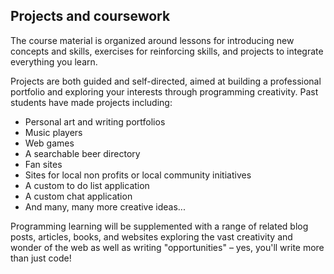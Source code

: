 ## Projects and coursework

The course material is organized around lessons for introducing new concepts and skills, exercises for reinforcing skills, and projects to integrate everything you learn.

Projects are both guided and self-directed, aimed at building a professional portfolio and exploring your interests through programming creativity. Past students have made projects including:

* Personal art and writing portfolios
* Music players
* Web games
* A searchable beer directory
* Fan sites
* Sites for local non profits or local community initiatives
* A custom to do list application
* A custom chat application
* And many, many more creative ideas...

Programming learning will be supplemented with a range of related blog posts, articles, books, and websites exploring the vast creativity and wonder of the web as well as writing "opportunities" – yes, you'll write more than just code!

